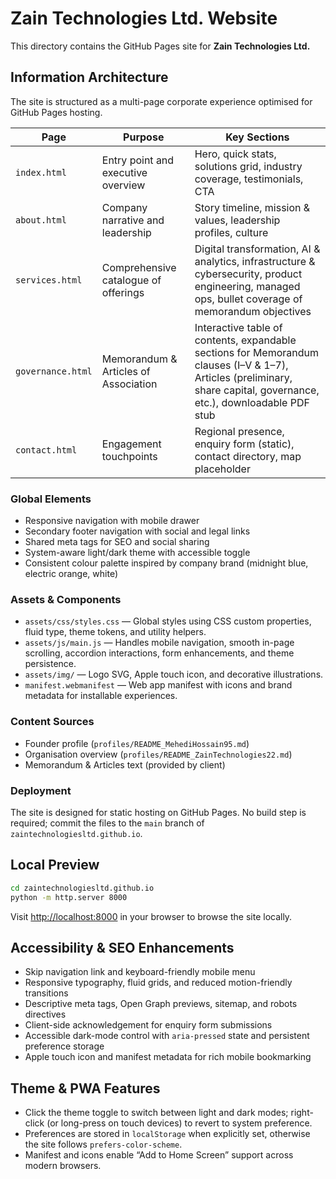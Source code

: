 # Zain Technologies Ltd. Website

This directory contains the GitHub Pages site for **Zain Technologies Ltd.**

## Information Architecture

The site is structured as a multi-page corporate experience optimised for GitHub Pages hosting.

| Page | Purpose | Key Sections |
| --- | --- | --- |
| `index.html` | Entry point and executive overview | Hero, quick stats, solutions grid, industry coverage, testimonials, CTA |
| `about.html` | Company narrative and leadership | Story timeline, mission & values, leadership profiles, culture |
| `services.html` | Comprehensive catalogue of offerings | Digital transformation, AI & analytics, infrastructure & cybersecurity, product engineering, managed ops, bullet coverage of memorandum objectives |
| `governance.html` | Memorandum & Articles of Association | Interactive table of contents, expandable sections for Memorandum clauses (I–V & 1–7), Articles (preliminary, share capital, governance, etc.), downloadable PDF stub |
| `contact.html` | Engagement touchpoints | Regional presence, enquiry form (static), contact directory, map placeholder |

### Global Elements

- Responsive navigation with mobile drawer
- Secondary footer navigation with social and legal links
- Shared meta tags for SEO and social sharing
- System-aware light/dark theme with accessible toggle
- Consistent colour palette inspired by company brand (midnight blue, electric orange, white)

### Assets & Components

- `assets/css/styles.css` — Global styles using CSS custom properties, fluid type, theme tokens, and utility helpers.
- `assets/js/main.js` — Handles mobile navigation, smooth in-page scrolling, accordion interactions, form enhancements, and theme persistence.
- `assets/img/` — Logo SVG, Apple touch icon, and decorative illustrations.
- `manifest.webmanifest` — Web app manifest with icons and brand metadata for installable experiences.

### Content Sources

- Founder profile (`profiles/README_MehediHossain95.md`)
- Organisation overview (`profiles/README_ZainTechnologies22.md`)
- Memorandum & Articles text (provided by client)

### Deployment

The site is designed for static hosting on GitHub Pages. No build step is required; commit the files to the `main` branch of `zaintechnologiesltd.github.io`.

## Local Preview

```bash
cd zaintechnologiesltd.github.io
python -m http.server 8000
```

Visit <http://localhost:8000> in your browser to browse the site locally.

## Accessibility & SEO Enhancements

- Skip navigation link and keyboard-friendly mobile menu
- Responsive typography, fluid grids, and reduced motion-friendly transitions
- Descriptive meta tags, Open Graph previews, sitemap, and robots directives
- Client-side acknowledgement for enquiry form submissions
- Accessible dark-mode control with `aria-pressed` state and persistent preference storage
- Apple touch icon and manifest metadata for rich mobile bookmarking

## Theme & PWA Features

- Click the theme toggle to switch between light and dark modes; right-click (or long-press on touch devices) to revert to system preference.
- Preferences are stored in `localStorage` when explicitly set, otherwise the site follows `prefers-color-scheme`.
- Manifest and icons enable “Add to Home Screen” support across modern browsers.
